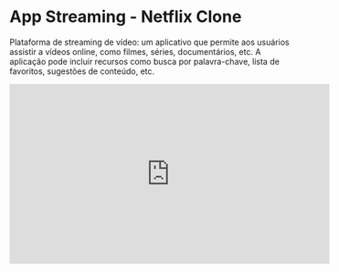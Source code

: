 # App Streaming - Netflix Clone

Plataforma de streaming de vídeo: um aplicativo que permite aos usuários assistir a vídeos online, como filmes, séries, documentários, etc. A aplicação pode incluir recursos como busca por palavra-chave, lista de favoritos, sugestões de conteúdo, etc.

<iframe width="560" height="315" src="https://www.youtube.com/embed/B0aV_D1eH54?si=sTAVQaUryMS7_emf" title="YouTube video player" frameborder="0" allow="accelerometer; autoplay; clipboard-write; encrypted-media; gyroscope; picture-in-picture; web-share" referrerpolicy="strict-origin-when-cross-origin" allowfullscreen></iframe>
